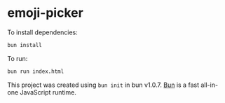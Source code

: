 # emoji-picker

To install dependencies:

```bash
bun install
```

To run:

```bash
bun run index.html
```

This project was created using `bun init` in bun v1.0.7. [Bun](https://bun.sh) is a fast all-in-one JavaScript runtime.
